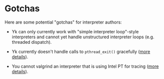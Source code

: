# Gotchas

Here are some potential "gotchas" for interpreter authors:

 - Yk can only currently work with "simple interpreter loop"-style interpreters
   and cannot yet handle unstructured interpreter loops (e.g. threaded
   dispatch).

 - Yk currently doesn't handle calls to `pthread_exit()` gracefully ([more
   details](https://github.com/ykjit/yk/issues/525)).

 - You cannot valgrind an interpreter that is using Intel PT for tracing ([more
   details](https://github.com/ykjit/yk/issues/177)).
